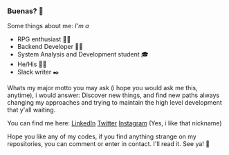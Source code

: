 ### Buenas? 👋
Some things about me:
*I'm a*
* RPG enthusiast 🧙‍♂️
* Backend Developer 🧑‍💻
* System Analysis and Development student 🎓
* He/His 🏳️‍🌈
* Slack writer ✒️

Whats my major motto you may ask (i hope you would ask me this, anytime), i would answer:
Discover new things, and find new paths always changing my approaches and trying to maintain the high level development that y'all waiting.

You can find me here:
[LinkedIn](http://www.linkedin.com/in/o-davi/)
[Twitter](http://www.twitter.com/_odavi)
[Instagram](http://www.instagram.com/_o.davi)
(Yes, i like that nickname)

Hope you like any of my codes, if you find anything strange on my repositories, you can comment or enter in contact. I'll read it.
See ya! 👋

    
